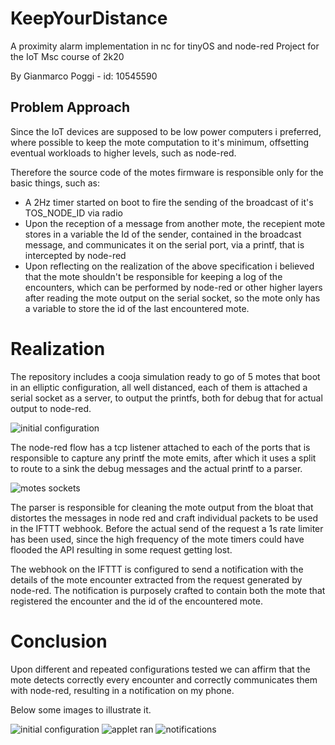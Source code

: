 # KeepYourDistance

A proximity alarm implementation in nc for tinyOS and node-red
Project for the IoT Msc course of 2k20

By Gianmarco Poggi - id: 10545590


## Problem Approach

Since the IoT devices are supposed to be low power computers i preferred, where possible to keep the mote computation to it's minimum, offsetting eventual workloads to higher levels, such as node-red.

Therefore the source code of the motes firmware is responsible only for the basic things, such as:

- A 2Hz timer started on boot to fire the sending of the broadcast of it's TOS_NODE_ID via radio
- Upon the reception of a message from another mote, the recepient mote stores in a variable the Id of the sender, contained in the broadcast message, and communicates it on the serial port, via a printf, that is intercepted by node-red
- Upon reflecting on the realization of the above specification i believed that the mote shouldn't be responsible for keeping a log of the encounters, which can be performed by node-red or other higher layers after reading the mote output on the serial socket, so the mote only has a variable to store the id of the last encountered mote.
	
# Realization

The repository includes a cooja simulation ready to go of 5 motes that boot in an elliptic configuration, all well distanced, each of them is attached a serial socket as a server, to output the printfs, both for debug that for actual output to node-red.

![initial configuration](./img/proximity_no.PNG)

The node-red flow has a tcp listener attached to each of the ports that is responsible to capture any printf the mote emits, after which it uses a split to route to a sink the debug messages and the actual printf to a parser.

![motes sockets](./img/sockets.PNG)

The parser is responsible for cleaning the mote output from the bloat that distortes the messages in node red and craft individual packets to be used in the IFTTT webhook.
Before the actual send of the request a 1s rate limiter has been used, since the high frequency of the mote timers could have flooded the API resulting in some request getting lost.

The webhook on the IFTTT is configured to send a notification with the details of the mote encounter extracted from the request generated by node-red. The notification is purposely crafted to contain both the mote that registered the encounter and the id of the encountered mote.

# Conclusion

Upon different and repeated configurations tested we can affirm that the mote detects correctly every  encounter and correctly communicates them with node-red, resulting in a notification on my phone.

Below some images to illustrate it.

![initial configuration](./img/proximity_yes.PNG)
![applet ran](./img/webhook.PNG)
![notifications](./img/notifications.jpeg)
